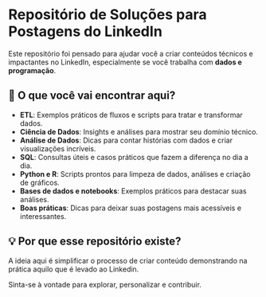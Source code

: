 # Repositório de Soluções para Postagens do LinkedIn

Este repositório foi pensado para ajudar você a criar conteúdos técnicos e impactantes no LinkedIn, especialmente se você trabalha com **dados e programação**.

## 📂 O que você vai encontrar aqui?

- **ETL**: Exemplos práticos de fluxos e scripts para tratar e transformar dados.  
- **Ciência de Dados**: Insights e análises para mostrar seu domínio técnico.  
- **Análise de Dados**: Dicas para contar histórias com dados e criar visualizações incríveis.  
- **SQL**: Consultas úteis e casos práticos que fazem a diferença no dia a dia.  
- **Python e R**: Scripts prontos para limpeza de dados, análises e criação de gráficos.
- **Bases de dados e notebooks**: Exemplos práticos para destacar suas análises.  
- **Boas práticas**: Dicas para deixar suas postagens mais acessíveis e interessantes.  

## 💡 Por que esse repositório existe?

A ideia aqui é simplificar o processo de criar conteúdo demonstrando na prática aquilo que é levado ao Linkedin.

Sinta-se à vontade para explorar, personalizar e contribuir. 


